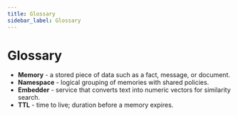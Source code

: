 ```yaml
---
title: Glossary
sidebar_label: Glossary
---
```


# Glossary

- **Memory** - a stored piece of data such as a fact, message, or document.
- **Namespace** - logical grouping of memories with shared policies.
- **Embedder** - service that converts text into numeric vectors for similarity search.
- **TTL** - time to live; duration before a memory expires.
